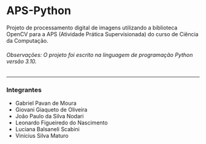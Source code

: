 # APS-Python
Projeto de processamento digital de imagens utilizando a biblioteca OpenCV para a APS (Atividade Prática Supervisionada) do curso de Ciência da Computação.

###### Observações: O projeto foi escrito na linguagem de programação Python versão 3.10.

___

### Integrantes
- Gabriel Pavan de Moura
- Giovani Giaqueto de Oliveira
- João Paulo da Silva Nodari
- Leonardo Figueiredo do Nascimento
- Luciana Balsaneli Scabini
- Vinicius Silva Maturo
